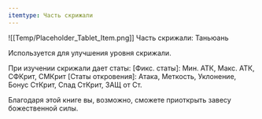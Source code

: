 ```yaml
---
itemtype: Часть скрижали
---
```

![[Temp/Placeholder_Tablet_Item.png]]
Часть скрижали: Таньюань

Используется для улучшения уровня скрижали.

При изучении скрижали дает статы:
[Фикс. статы]: Мин. АТК, Макс. АТК, СФКрит, СМКрит
[Статы откровения]: Атака, Меткость, Уклонение, Бонус СтКрит, Спад СтКрит, ЗАЩ от Ст.

Благодаря этой книге вы, возможно, сможете приоткрыть завесу божественной силы.
